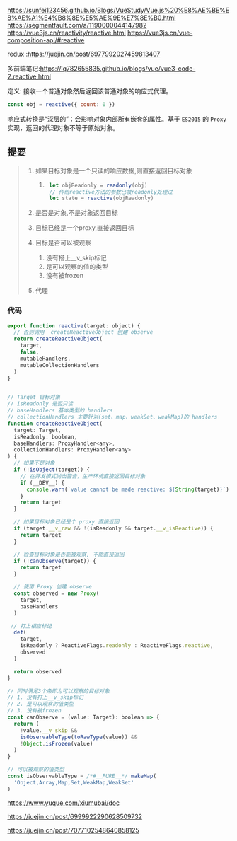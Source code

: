 https://sunfei123456.github.io/Blogs/VueStudy/Vue.js%20%E8%AE%BE%E8%AE%A1%E4%B8%8E%E5%AE%9E%E7%8E%B0.html
https://segmentfault.com/a/1190000044147982
https://vue3js.cn/reactivity/reactive.html
https://vue3js.cn/vue-composition-api/#reactive


redux :https://juejin.cn/post/6977992027459813407


多前端笔记:https://lq782655835.github.io/blogs/vue/vue3-code-2.reactive.html


定义: 接收一个普通对象然后返回该普通对象的响应式代理。

```javascript
const obj = reactive({ count: 0 })
```

响应式转换是“深层的”：会影响对象内部所有嵌套的属性。基于 `ES2015` 的 `Proxy` 实现，返回的代理对象不等于原始对象。

## 提要

> 1. 如果目标对象是一个只读的响应数据,则直接返回目标对象
>
>     1. ```javascript
>         let objReadonly = readonly(obj)
>         // 传给reactive方法的参数已被readonly处理过
>         let state = reactive(objReadonly) 
>         ```
> 2. 是否是对象,不是对象返回目标
> 3. 目标已经是一个proxy,直接返回目标
> 4. 目标是否可以被观察
>
>     1. 没有搭上__v_skip标记
>     2. 是可以观察的值的类型
>     3. 没有被frozen
> 5. 代理

### 代码

```javascript
export function reactive(target: object) {
  // 否则调用  createReactiveObject 创建 observe
  return createReactiveObject(
    target, 
    false,
    mutableHandlers,
    mutableCollectionHandlers
  )
}


// Target 目标对象
// isReadonly 是否只读 
// baseHandlers 基本类型的 handlers
// collectionHandlers 主要针对(set、map、weakSet、weakMap)的 handlers
function createReactiveObject(
  target: Target,
  isReadonly: boolean,
  baseHandlers: ProxyHandler<any>,
  collectionHandlers: ProxyHandler<any>
) {
  // 如果不是对象
  if (!isObject(target)) {
    // 在开发模式抛出警告，生产环境直接返回目标对象
    if (__DEV__) {
      console.warn(`value cannot be made reactive: ${String(target)}`)
    }
    return target
  }

  // 如果目标对象已经是个 proxy 直接返回
  if (target.__v_raw && !(isReadonly && target.__v_isReactive)) {
    return target
  }

  // 检查目标对象是否能被观察, 不能直接返回
  if (!canObserve(target)) {
    return target
  }

  // 使用 Proxy 创建 observe 
  const observed = new Proxy(
    target,
    baseHandlers
  )

 // 打上相应标记
  def(
    target,
    isReadonly ? ReactiveFlags.readonly : ReactiveFlags.reactive,
    observed
  )

  return observed
}

// 同时满足3个条即为可以观察的目标对象
// 1. 没有打上__v_skip标记
// 2. 是可以观察的值类型
// 3. 没有被frozen
const canObserve = (value: Target): boolean => {
  return (
    !value.__v_skip &&
    isObservableType(toRawType(value)) &&
    !Object.isFrozen(value)
  )
}

// 可以被观察的值类型
const isObservableType = /*#__PURE__*/ makeMap(
  'Object,Array,Map,Set,WeakMap,WeakSet'
)
```




https://www.yuque.com/xiumubai/doc



https://juejin.cn/post/6999922290628509732



https://juejin.cn/post/7077102548640858125

